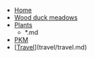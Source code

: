 - [Home](index.md)
- [Wood duck meadows](sense/landscape-garden/wood-duck-meadows.md)
- [Plants](sense/landscape-garden/plants/plants.md)
    - *.md
- [PKM](pkm.md)
- [[Travel]](travel/travel.md)


[//begin]: # "Autogenerated link references for markdown compatibility"
[Travel]: travel/travel "Travel"
[//end]: # "Autogenerated link references"